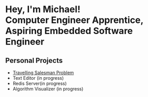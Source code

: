 <h1>Hey, I'm Michael! <br>Computer Engineer Apprentice, Aspiring Embedded Software Engineer</h1>

<h2>Personal Projects</h2>

<ul>
<li><a href="https://github.com/michael162188/TSP">Travelling Salesman Problem</a></li>
<li>Text Editor (in progress)</li>
<li>Redis Server(in progress)</li>
<li>Algorithm Visualizer (in progress)</li>
</ul>
